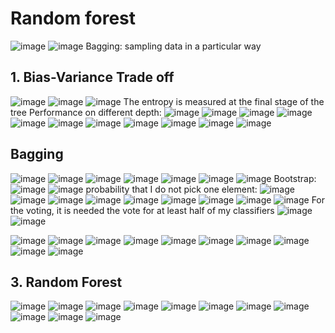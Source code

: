 # Random forest
![image](https://github.com/rafaelortegar/my_cheat_sheets/assets/51694410/c2819195-59b9-47d7-b5f5-e0ebcd4a7688)
![image](https://github.com/rafaelortegar/my_cheat_sheets/assets/51694410/96a25d5f-a16d-4fc2-ab5a-c93adbbb43ac)
Bagging: sampling data in a particular way
## 1. Bias-Variance Trade off
![image](https://github.com/rafaelortegar/my_cheat_sheets/assets/51694410/f101b2e0-40f7-404f-82b6-717171d56ef8)
![image](https://github.com/rafaelortegar/my_cheat_sheets/assets/51694410/f9d65406-f3e0-44eb-bc2c-cd69cb276abc)
![image](https://github.com/rafaelortegar/my_cheat_sheets/assets/51694410/ed5e1c13-987e-4781-8cf7-bb9ac34b5f2d)
The entropy is measured at the final stage of the tree
Performance on different depth:
![image](https://github.com/rafaelortegar/my_cheat_sheets/assets/51694410/64194fad-e7ef-4d14-a770-cb2c89ef1fd5)
![image](https://github.com/rafaelortegar/my_cheat_sheets/assets/51694410/db4bd694-2cdd-4ab4-b794-a6a1f48cc629)
![image](https://github.com/rafaelortegar/my_cheat_sheets/assets/51694410/91907b18-85bf-4939-94d4-45c9d0e5c281)
![image](https://github.com/rafaelortegar/my_cheat_sheets/assets/51694410/00c0c045-0ff2-404d-a2d4-9bc435a5f109)
![image](https://github.com/rafaelortegar/my_cheat_sheets/assets/51694410/a6883697-73da-4a63-abad-321a0bd51934)
![image](https://github.com/rafaelortegar/my_cheat_sheets/assets/51694410/cdbf73d9-3bb2-4d4c-ba8e-ae74dc41dd74)
![image](https://github.com/rafaelortegar/my_cheat_sheets/assets/51694410/1b2c7b2b-1410-42b0-95a0-1fa263d23f2f)
![image](https://github.com/rafaelortegar/my_cheat_sheets/assets/51694410/289d6a9d-6278-4d08-8745-a7015df37194)
![image](https://github.com/rafaelortegar/my_cheat_sheets/assets/51694410/7a4e065b-0ea5-4ee6-9338-99c7fd7fc6b9)
![image](https://github.com/rafaelortegar/my_cheat_sheets/assets/51694410/312bc9bf-8667-446e-aba3-f4c689ddb560)
![image](https://github.com/rafaelortegar/my_cheat_sheets/assets/51694410/2ad22b54-432e-4b19-8506-777170d70403)
## Bagging
![image](https://github.com/rafaelortegar/my_cheat_sheets/assets/51694410/88887e3e-c068-44bf-80fc-980aac605688)
![image](https://github.com/rafaelortegar/my_cheat_sheets/assets/51694410/89b1aded-2f73-4838-9b40-f11b72d0f913)
![image](https://github.com/rafaelortegar/my_cheat_sheets/assets/51694410/adc9230a-be82-4964-b42f-b48f99077a46)
![image](https://github.com/rafaelortegar/my_cheat_sheets/assets/51694410/55a5d124-0c45-4092-8993-20dc2a07d5c6)
![image](https://github.com/rafaelortegar/my_cheat_sheets/assets/51694410/4c90fd9d-1692-426c-8905-df2065ff6f0f)
![image](https://github.com/rafaelortegar/my_cheat_sheets/assets/51694410/cd43cc6b-c0bf-4c5b-9f5e-ebf40bb628da)
![image](https://github.com/rafaelortegar/my_cheat_sheets/assets/51694410/6e4d2896-54a6-47d8-9bc9-ec06d823a11e)
Bootstrap:
![image](https://github.com/rafaelortegar/my_cheat_sheets/assets/51694410/d4d1b21a-0404-4aac-9c0a-03881f77e7b5)
![image](https://github.com/rafaelortegar/my_cheat_sheets/assets/51694410/7202a438-7a5b-4d97-ac68-1e49c20b791d)
probability that I do not pick one element:
![image](https://github.com/rafaelortegar/my_cheat_sheets/assets/51694410/7e8675fe-56ad-4a30-9c84-38b88f28f175)
![image](https://github.com/rafaelortegar/my_cheat_sheets/assets/51694410/10aaee8b-137b-4a74-b4d6-194762663859)
![image](https://github.com/rafaelortegar/my_cheat_sheets/assets/51694410/f4d1fb84-23d1-4a7b-8cc9-e8b7ba69a04a)
![image](https://github.com/rafaelortegar/my_cheat_sheets/assets/51694410/2ae50149-5240-48a7-81b1-731f9d2dd1a4)
![image](https://github.com/rafaelortegar/my_cheat_sheets/assets/51694410/e83e2a6b-f5fe-4198-9c9a-1ad4d843f5ff)
![image](https://github.com/rafaelortegar/my_cheat_sheets/assets/51694410/5ec447d0-8fea-464f-a816-09ab11412c67)
![image](https://github.com/rafaelortegar/my_cheat_sheets/assets/51694410/b9e06de6-a416-4810-afea-d0c6a49b747d)
![image](https://github.com/rafaelortegar/my_cheat_sheets/assets/51694410/6bb6019f-5d2e-477f-bfd4-53425875afc2)
![image](https://github.com/rafaelortegar/my_cheat_sheets/assets/51694410/770e2d13-6cb0-4654-8b3f-bf678f26577f)
For the voting, it is needed the vote for at least half of my classifiers
![image](https://github.com/rafaelortegar/my_cheat_sheets/assets/51694410/14c0fa96-f31c-41f9-bedc-92625f71c925)
![image](https://github.com/rafaelortegar/my_cheat_sheets/assets/51694410/07866631-0754-4601-81de-9eb69fe87f1f)

![image](https://github.com/rafaelortegar/my_cheat_sheets/assets/51694410/6e1c014f-6324-41df-aeaf-e29ebbda196b)
![image](https://github.com/rafaelortegar/my_cheat_sheets/assets/51694410/c49d8b66-db13-4538-81b1-82002cfb2362)
![image](https://github.com/rafaelortegar/my_cheat_sheets/assets/51694410/959b9f34-6cd1-4693-95c3-b091bb397db6)
![image](https://github.com/rafaelortegar/my_cheat_sheets/assets/51694410/e2136ebc-f52e-4e62-a423-20df8b3ad2e9)
![image](https://github.com/rafaelortegar/my_cheat_sheets/assets/51694410/4bb20085-37bf-4678-85a7-e9ed9e05de39)
![image](https://github.com/rafaelortegar/my_cheat_sheets/assets/51694410/d62de3af-e9e1-4bf5-91b8-3af220236933)
![image](https://github.com/rafaelortegar/my_cheat_sheets/assets/51694410/9ba19000-01a4-4beb-86a5-9af403adbb62)
![image](https://github.com/rafaelortegar/my_cheat_sheets/assets/51694410/74b881b6-397d-4828-b145-4f37c44edaaf)
![image](https://github.com/rafaelortegar/my_cheat_sheets/assets/51694410/94502142-f825-495f-95fa-06184ae9361f)
![image](https://github.com/rafaelortegar/my_cheat_sheets/assets/51694410/7c285542-cb3c-49ff-900f-a7af85c22e7c)
## 3. Random Forest
![image](https://github.com/rafaelortegar/my_cheat_sheets/assets/51694410/e81e1ddd-539d-4ac8-86d2-91b3dd496dda)
![image](https://github.com/rafaelortegar/my_cheat_sheets/assets/51694410/7e0245e9-3f59-4634-9bf4-78e5a197ce9f)
![image](https://github.com/rafaelortegar/my_cheat_sheets/assets/51694410/e823e499-e930-49b2-8a4a-14e1ff2ca188)
![image](https://github.com/rafaelortegar/my_cheat_sheets/assets/51694410/a20f6da8-6c8c-4dc3-af07-197e64d59968)
![image](https://github.com/rafaelortegar/my_cheat_sheets/assets/51694410/769a2d22-a7aa-4a27-8df9-1c4f075fd54d)
![image](https://github.com/rafaelortegar/my_cheat_sheets/assets/51694410/31794360-41f2-4614-98b3-438c1252a842)
![image](https://github.com/rafaelortegar/my_cheat_sheets/assets/51694410/ee9a4ccc-919b-4576-95b7-b07dcf6cc9a2)
![image](https://github.com/rafaelortegar/my_cheat_sheets/assets/51694410/c24e98f8-30e3-4286-9068-ee78910d64b3)
![image](https://github.com/rafaelortegar/my_cheat_sheets/assets/51694410/61bdd398-7e19-4314-9afd-6efc6fa473fe)
![image](https://github.com/rafaelortegar/my_cheat_sheets/assets/51694410/c8a6fd5d-ab46-444a-a832-144b840f6ff5)
![image](https://github.com/rafaelortegar/my_cheat_sheets/assets/51694410/95975b9d-3a77-4fe5-98c2-ff42e4f016f3)



























































